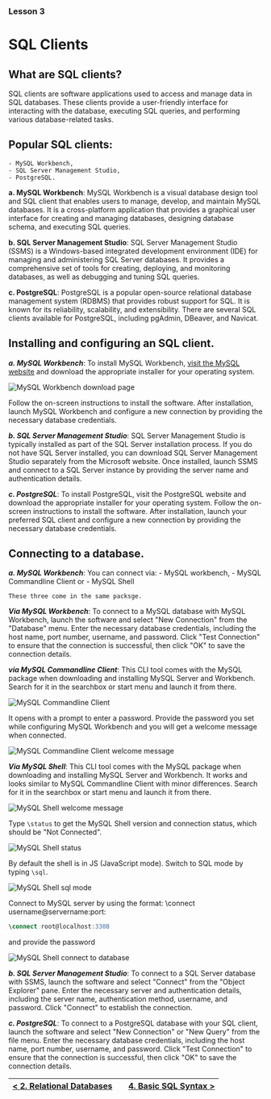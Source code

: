 ### Lesson 3 
# SQL Clients

## What are SQL clients?

SQL clients are software applications used to access and manage data in SQL databases. These clients provide a user-friendly interface for interacting with the database, executing SQL queries, and performing various database-related tasks.

## Popular SQL clients: 
    - MySQL Workbench, 
    - SQL Server Management Studio, 
    - PostgreSQL.

**a. MySQL Workbench**: MySQL Workbench is a visual database design tool and SQL client that enables users to manage, develop, and maintain MySQL databases. It is a cross-platform application that provides a graphical user interface for creating and managing databases, designing database schema, and executing SQL queries.

**b. SQL Server Management Studio**: SQL Server Management Studio (SSMS) is a Windows-based integrated development environment (IDE) for managing and administering SQL Server databases. It provides a comprehensive set of tools for creating, deploying, and monitoring databases, as well as debugging and tuning SQL queries.

**c. PostgreSQL**: PostgreSQL is a popular open-source relational database management system (RDBMS) that provides robust support for SQL. It is known for its reliability, scalability, and extensibility. There are several SQL clients available for PostgreSQL, including pgAdmin, DBeaver, and Navicat.

## Installing and configuring an SQL client.

***a. MySQL Workbench***: 
To install MySQL Workbench, [visit the MySQL website](https://dev.mysql.com/downloads/workbench/) and download the appropriate installer for your operating system. 

![MySQL Workbench download page](https://sqlfordatascience.com.ng/img/week1/mysql-workbench-download-page-md.png "MySQL Workbench download page") 

Follow the on-screen instructions to install the software. After installation, launch MySQL Workbench and configure a new connection by providing the necessary database credentials.

***b. SQL Server Management Studio***: 
SQL Server Management Studio is typically installed as part of the SQL Server installation process. If you do not have SQL Server installed, you can download SQL Server Management Studio separately from the Microsoft website. Once installed, launch SSMS and connect to a SQL Server instance by providing the server name and authentication details.

***c. PostgreSQL***: 
To install PostgreSQL, visit the PostgreSQL website and download the appropriate installer for your operating system. Follow the on-screen instructions to install the software. After installation, launch your preferred SQL client and configure a new connection by providing the necessary database credentials.


## Connecting to a database.

***a. MySQL Workbench***: 
You can connect via:
    - MySQL workbench,
    - MySQL Commandline Client or
    - MySQL Shell

    These three come in the same packsge.

***Via MySQL Workbench***: To connect to a MySQL database with MySQL Workbench, launch the software and select "New Connection" from the "Database" menu. Enter the necessary database credentials, including the host name, port number, username, and password. Click "Test Connection" to ensure that the connection is successful, then click "OK" to save the connection details.

***via MySQL Commandline Client***: This CLI tool comes with the MySQL package when downloading and installing MySQL Server and Workbench. Search for it in the searchbox or start menu and launch it from there.

![MySQL Commandline Client](https://sqlfordatascience.com.ng/img/week1/mysql-clclient.png "MySQL Coomandline Client")

It opens with a prompt to enter a password. Provide the password you set while configuring MySQL Workbench and you will get a welcome message when connected.

![MySQL Commandline Client welcome message](https://sqlfordatascience.com.ng/img/week1/mysql-clclient-welcome.png "MySQL Coomandline Client welcome message")

***Via MySQL Shell***: This CLI tool comes with the MySQL package when downloading and installing MySQL Server and Workbench. It works and looks similar to MySQL Commandline Client with minor differences. Search for it in the searchbox or start menu and launch it from there.

![MySQL Shell welcome message](https://sqlfordatascience.com.ng/img/week1/mysql-shell-welcome.png "MySQL Shell welcome message")

Type ```\status``` to get the MySQL Shell version and connection status, which should be "Not Connected".

![MySQL Shell status](https://sqlfordatascience.com.ng/img/week1/mysql-shell-status.png "MySQL Shell status")

By default the shell is in JS (JavaScript mode). Switch to SQL mode by typing ```\sql```.

![MySQL Shell sql mode](https://sqlfordatascience.com.ng/img/week1/mysql-shell-sql.png "MySQL Shell mode")

Connect to MySQL server by using the format: \connect username@servername:port:
```sql
\connect root@localhost:3308
```
and provide the password

![MySQL Shell connect to database](https://sqlfordatascience.com.ng/img/week1/mysql-shell-connect.png "MySQL Shell connect to database")


***b. SQL Server Management Studio***: 
To connect to a SQL Server database with SSMS, launch the software and select "Connect" from the "Object Explorer" pane. Enter the necessary server and authentication details, including the server name, authentication method, username, and password. Click "Connect" to establish the connection.

***c. PostgreSQL***: 
To connect to a PostgreSQL database with your SQL client, launch the software and select "New Connection" or "New Query" from the file menu. Enter the necessary database credentials, including the host name, port number, username, and password. Click "Test Connection" to ensure that the connection is successful, then click "OK" to save the connection details.

|[< 2. Relational Databases](02_relational_databases.md)  |           | [4. Basic SQL Syntax >](04_basic_sql_syntax.md)|
|:-------------------------------------------------------:|:---------:|:----------------------------------------------:|
